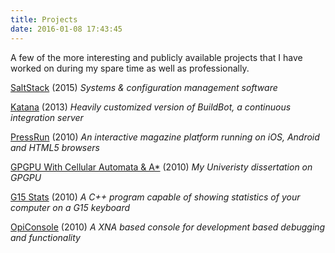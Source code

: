 ```yaml
---
title: Projects
date: 2016-01-08 17:43:45
---
```

A few of the more interesting and publicly available projects that I have worked on during my spare time as well as professionally.

[SaltStack](saltstack/) (2015)
*Systems & configuration management software*

[Katana](katana/) (2013)
*Heavily customized version of BuildBot, a continuous integration server*

[PressRun](pressrun/) (2010)
*An interactive magazine platform running on iOS, Android and HTML5 browsers*

[GPGPU With Cellular Automata & A*](dissertation/) (2010)
*My Univeristy dissertation on GPGPU*

[G15 Stats](g15stats/) (2010)
*A C++ program capable of showing statistics of your computer on a G15 keyboard*

[OpiConsole](opiconsole/) (2010)
*A XNA based console for development based debugging and functionality*